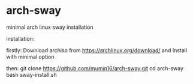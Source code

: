 # arch-sway
minimal arch linux sway installation

installation:

firstly:
Download archiso from https://archlinux.org/download/ and Install with minimal option

then:
git clone https://github.com/mumin16/arch-sway.git
cd arch-sway
bash sway-install.sh

